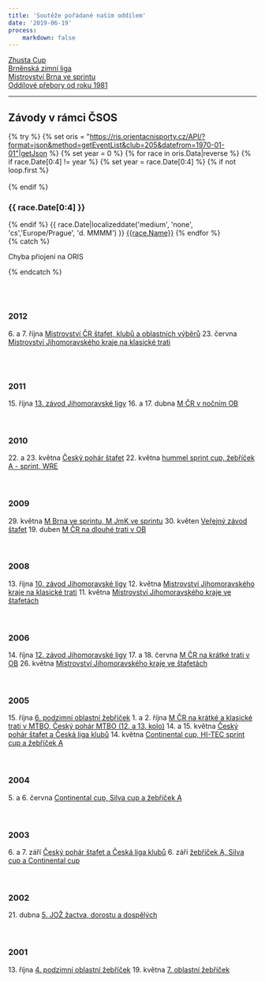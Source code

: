```yaml
---
title: 'Soutěže pořádané naším oddílem'
date: '2019-06-19'
process:
    markdown: false
---
```


<div class="row">
    <div class="col-2"><a href="{{base_url}}/races/zhustastr.html">Zhusta Cup</a></div>
    <div class="col-3"><a href="http://bzl.zbmob.cz/">Brněnská zimní liga</a></div>
    <div class="col-3"><a href="{{base_url}}/races/supersprint.html">Mistrovství Brna ve sprintu</a></div>
    <div class="col-4"><a href="http://zbm.eob.cz/op/op.htm">Oddílové přebory od roku 1981</a></div>
</div>
<hr>

<h2>Závody v rámci ČSOS</h2>

{% try %}
    {% set oris = "https://ris.orientacnisporty.cz/API/?format=json&method=getEventList&club=205&datefrom=1970-01-01"|getJson %}
    {% set year = 0 %}
    {% for race in oris.Data|reverse %}
        {% if race.Date[0:4] != year %}
            {% set year = race.Date[0:4] %}
            {% if not loop.first %} </div><br><br> {% endif %}
            <h3>{{ race.Date[0:4] }}</h3>
            <div class="row">
        {% endif %}
        <span class="col-4 col-xs-3 col-md-2">{{ race.Date|localizeddate('medium', 'none', 'cs','Europe/Prague', 'd. MMMM') }}</span>
        <span class="col-8 col-xs-9 col-md-10"><a href="https://oris.orientacnisporty.cz/Zavod?id={{race.ID}}">{{race.Name}}</a></span>
    {% endfor %}
    </div>
{% catch %}
    <div class="notices red">
        <p> Chyba přiojení na ORIS </p>
    </div>
{% endcatch %}



<br><br>
<h3>2012</h3>
<div class="row">
    <span class="col-4 col-xs-3 col-md-2">6. a 7. října</span>
    <span class="col-8 col-xs-9 col-md-10"><a href="http://mcrdruzstva.eob.cz/">Mistrovství ČR štafet, klubů a oblastních výběrů</a></span>
    <span class="col-4 col-xs-3 col-md-2">23. června</span>
    <span class="col-8 col-xs-9 col-md-10"><a href="http://zbm.eob.cz/zavody/z120623/">Mistrovství Jihomoravského kraje na klasické trati</a></span>
</div>

<br><br>
<h3>2011</h3>
<div class="row">
    <span class="col-4 col-xs-3 col-md-2">15. října</span>
    <span class="col-8 col-xs-9 col-md-10"><a href="http://zbm.eob.cz/zavody/z111015/">13. závod Jihomoravské ligy</a></span>
    <span class="col-4 col-xs-3 col-md-2">16. a 17. dubna</span>
    <span class="col-8 col-xs-9 col-md-10"><a href="http://zbm.eob.cz/zavody/mcr11/">M ČR v nočním OB</a></span>
</div>
<br><br>
<h3>2010</h3>
<div class="row">
    <span class="col-4 col-xs-3 col-md-2">22. a 23. května</span>
    <span class="col-8 col-xs-9 col-md-10"><a href="http://zbm.eob.cz/zavody/z1005/">Český pohár štafet</a></span>
    <span class="col-4 col-xs-3 col-md-2">22. května</span>
    <span class="col-8 col-xs-9 col-md-10"><a href="http://zbm.eob.cz/zavody/z1005/">hummel sprint cup, žebříček A - sprint, WRE</a></span>
</div>
<br><br>
<h3>2009</h3>
<div class="row">
    <span class="col-4 col-xs-3 col-md-2">29. května</span>
    <span class="col-8 col-xs-9 col-md-10"><a href="http://zbm.eob.cz/zavody/z090529/">M Brna ve sprintu, M JmK ve sprintu</a></span>
    <span class="col-4 col-xs-3 col-md-2">30. květen</span>
    <span class="col-8 col-xs-9 col-md-10"><a href="http://zbm.eob.cz/zavody/z080530/">Veřejný závod štafet</a></span>
    <span class="col-4 col-xs-3 col-md-2">19. duben</span>
    <span class="col-8 col-xs-9 col-md-10"><a href="http://zbm.eob.cz/zavody/mcr08/">M ČR na dlouhé trati v OB</a></span>
</div>
<br><br>
<h3>2008</h3>
<div class="row">
    <span class="col-4 col-xs-3 col-md-2">13. října</span>
    <span class="col-8 col-xs-9 col-md-10"><a href="http://zbm.eob.cz/zavody/z071013/">10. závod Jihomoravské ligy</a></span>
    <span class="col-4 col-xs-3 col-md-2">12. května</span>
    <span class="col-8 col-xs-9 col-md-10"><a href="http://zbm.eob.cz/zavody/z070512/">Mistrovství Jihomoravského kraje na klasické trati</a></span>
    <span class="col-4 col-xs-3 col-md-2">11. května</span>
    <span class="col-8 col-xs-9 col-md-10"><a href="http://zbm.eob.cz/zavody/z070511/">Mistrovství Jihomoravského kraje ve štafetách</a></span>
</div>
<br><br>
<h3>2006</h3>
<div class="row">
    <span class="col-4 col-xs-3 col-md-2">14. října</span>
    <span class="col-8 col-xs-9 col-md-10"><a href="http://zbm.eob.cz/zavody/z061014181/">12. závod Jihomoravské ligy</a></span>
    <span class="col-4 col-xs-3 col-md-2">17. a 18. června</span>
    <span class="col-8 col-xs-9 col-md-10"><a href="http://zbm.eob.cz/zavody/mcr06/">M ČR na krátké trati v OB</a></span>
    <span class="col-4 col-xs-3 col-md-2">26. května</span>
    <span class="col-8 col-xs-9 col-md-10"><a href="http://zbm.eob.cz/zavody/z060526918/">Mistrovství Jihomoravského kraje ve štafetách</a></span>
</div>
<br><br>
<h3>2005</h3>
<div class="row">
    <span class="col-4 col-xs-3 col-md-2">15. října</span>
    <span class="col-8 col-xs-9 col-md-10"><a href="http://zbm.eob.cz/zavody/z051015199/">6. podzimní oblastní žebříček</a></span>
    <span class="col-4 col-xs-3 col-md-2">1. a 2. října</span>
    <span class="col-8 col-xs-9 col-md-10"><a href="http://zbm.eob.cz/zavody/mcr05/">M ČR na krátké a klasické trati v MTBO, Český pohár MTBO (12. a 13. kolo)</a></span>
    <span class="col-4 col-xs-3 col-md-2">14. a 15. května</span>
    <span class="col-8 col-xs-9 col-md-10"><a href="http://zbm.eob.cz/zavody/z0505/">Český pohár štafet a Česká liga klubů</a></span>
    <span class="col-4 col-xs-3 col-md-2">14. května</span>
    <span class="col-8 col-xs-9 col-md-10"><a href="http://zbm.eob.cz/zavody/z0505/">Continental cup, HI-TEC sprint cup a žebříček A</a></span>
</div>
<br><br>
<h3>2004</h3>
<div class="row">
    <span class="col-4 col-xs-3 col-md-2">5. a 6. června</span>
    <span class="col-8 col-xs-9 col-md-10"><a href="http://zbm.eob.cz/zavody/z0406/vysledky.htm">Continental cup, Silva cup a žebříček A</a></span>
</div>
<br><br>
<h3>2003</h3>
<div class="row">
    <span class="col-4 col-xs-3 col-md-2">6. a 7. září</span>
    <span class="col-8 col-xs-9 col-md-10"><a href="http://zbm.eob.cz/zavody/z0309/vysledky.htm">Český pohár štafet a Česká liga klubů</a></span>
    <span class="col-4 col-xs-3 col-md-2">6. září</span>
    <span class="col-8 col-xs-9 col-md-10"><a href="http://zbm.eob.cz/zavody/z0309/vysledky.htm">žebříček A, Silva cup a Continental cup</a></span>
</div>
<br><br>
<h3>2002</h3>
<div class="row">
    <span class="col-4 col-xs-3 col-md-2">21. dubna</span>
    <span class="col-8 col-xs-9 col-md-10"><a href="http://zbm.eob.cz/zavody/z020421041/">5. JOŽ žactva, dorostu a dospělých</a></span>
</div>
<br><br>
<h3>2001</h3>
<div class="row">
    <span class="col-4 col-xs-3 col-md-2">13. října</span>
    <span class="col-8 col-xs-9 col-md-10"><a href="http://zbm.eob.cz/zavody/z011013189/vysledky.htm">4. podzimní oblastní žebříček</a></span>
    <span class="col-4 col-xs-3 col-md-2">19. května</span>
    <span class="col-8 col-xs-9 col-md-10"><a href="http://zbm.eob.cz/zavody/z010519064/vysledky.htm">7. oblastní žebříček</a></span>
</div>
<br><br>




